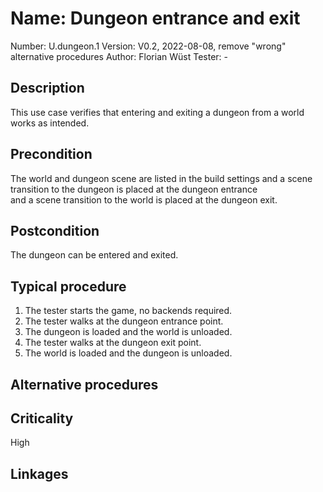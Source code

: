# Name: Dungeon entrance and exit

Number: U.dungeon.1
Version: V0.2, 2022-08-08, remove "wrong" alternative procedures
Author: Florian Wüst
Tester: -

## Description

This use case verifies that entering and exiting a dungeon from a world works as intended.  

## Precondition

The world and dungeon scene are listed in the build settings and a scene transition to the dungeon is placed at the dungeon entrance  
and a scene transition to the world is placed at the dungeon exit.

## Postcondition

The dungeon can be entered and exited.  

## Typical procedure

1. The tester starts the game, no backends required.  
2. The tester walks at the dungeon entrance point.  
3. The dungeon is loaded and the world is unloaded.  
4. The tester walks at the dungeon exit point.  
5. The world is loaded and the dungeon is unloaded.  

## Alternative procedures



## Criticality

High

## Linkages
